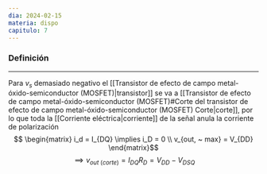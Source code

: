```yaml
---
dia: 2024-02-15
materia: dispo
capitulo: 7
---
```

### Definición
---
Para $v_s$ demasiado negativo el [[Transistor de efecto de campo metal-óxido-semiconductor (MOSFET)|transistor]] se va a [[Transistor de efecto de campo metal-óxido-semiconductor (MOSFET)#Corte del transistor de efecto de campo metal-óxido-semiconductor (MOSFET) Corte|corte]], por lo que toda la [[Corriente eléctrica|corriente]] de la señal anula la corriente de polarización $$ \begin{matrix} 
	i_d = I_{DQ} \implies i_D = 0 \\ 
	v_{out, ~ max} = V_{DD}
\end{matrix}$$ $$ \implies v_{out ~ (corte)} = I_{DQ} R_D = V_{DD} - V_{DSQ} $$
